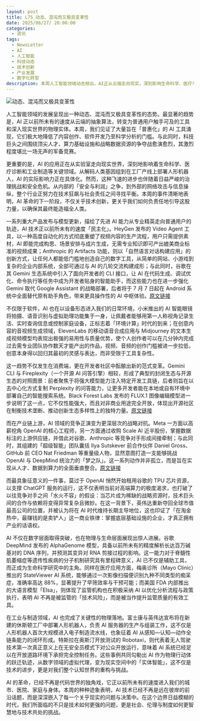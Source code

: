 ```yaml
---
layout: post
title: L75_动态、混沌而又极具变革性
date: 2025/06/27/ 20:00:00
categories:
  - 资讯
tags:
  - NewsLetter
  - AI
  - 人工智能
  - 科技动态
  - 技术创新
  - 产业发展
  - 数字化转型
description: 本周人工智能领域动态频出，AI正从云端走向现实，深刻影响生命科学、医疗与工业制造。技术普惠化趋势明显，视频生成、语音合成等工具降低创作门槛。科技巨头在算力、人才与数据资源上展开激烈竞争，同时AI也开始承担起辅助监管与提升治理效率的角色。AI不仅变革数字世界，更以机器人和自动驾驶等形式重塑物理现实。
---
```

![动态、混沌而又极具变革性](https://pics.naaln.com/2025-06-29-f14f5002cf7e46c6a74611aa0bb64ba7.png-basicBlog)

人工智能领域的发展呈现出一种动态、混沌而又极具变革性的态势。最显著的趋势是，AI 正以前所未有的速度从云端的抽象算法，转变为普通用户触手可及的工具和深入现实世界的物理实体。本周，我们见证了大量旨在「普惠化」的 AI 工具涌现，它们极大地降低了内容创作、软件开发乃至科学分析的门槛。与此同时，科技巨头之间围绕顶尖人才、算力基础设施和战略数据资源的争夺战愈演愈烈，其激烈程度堪比一场无声的军备竞赛。

更重要的是，AI 的应用正在从实验室走向现实世界，深刻地影响着生命科学、医疗诊断和工业制造等关键领域。从解码人类基因组到在工厂产线上部署人形机器人，AI 的实际影响力正在具体化。然而，这种飞速的进步也伴随着日益严峻的治理挑战和安全危机。从内部的「安全与利润」之争，到外部的网络攻击与信息操纵，整个行业正努力在技术狂飙与社会责任之间寻找平衡。本周的事件清晰地表明，AI 革命的下一阶段，不仅关乎技术创新，更关乎我们如何负责任地引导这股力量，以确保其最终能造福全人类。

一系列重大产品发布与模型更新，描绘了先进 AI 能力从专业精英走向普通用户的轨迹，AI 技术正以前所未有的速度「民主化」。HeyGen 发布的 Video Agent 工具，以一种高度自动化的方式彻底重塑了视频内容的生产流程，用户只需提供素材，AI 即能完成构思、场景安排与成片生成，无需专业知识即可产出媲美商业标准的视频成果；Anthropic 的 Artifacts 功能，则以「自然语言对话构建应用」的创新方式，让任何人都能低门槛地创造自己的数字工具，从简单的网站、小游戏到复杂的企业内部系统，全部可通过与 AI 的几轮交流构建成形；与此同时，谷歌在其 Gemini 生态系统中引入了面向开发者的 CLI 接口，让 AI 在代码生成、调试优化、命令执行等任务中成为开发者贴身的智能助手，而这些能力也在进一步强化 Gemini 取代 Google Assistant 的战略部署，后者将于 7 月 7 日起在 Android 系统中全面替代原有助手角色，带来更具操作性的 AI 中枢体验。[原文链接](https://medium.com/@CherryZhouTech/ai-news-june-21-27-2025-top-10-ai-breakthroughs-you-missed-344d39a6724a)

不仅限于软件，AI 也在以设备形态进入我们的日常环境，小米推出的 AI 智能眼镜将拍摄、语音识别与虚拟助理功能集于一身，让佩戴者能够用第一人称视角记录生活、实时查询信息或控制家庭设备，正标志着「环境计算」时代的到来；在创意内容的音视频生成领域，ElevenLabs 的移动语音合成应用与 Midjourney 的文本生成视频模型均表现出极强的易用性与质量优势，使个人创作者可以在几分钟内完成过去需专业团队协作数天才能产出的作品，视频、音频的创作门槛被进一步拉低，创意本身得以回归其最初的灵感与表达，而非受限于工具复杂性。

这一趋势不仅发生在消费端，更在开发者社区中酝酿出新的范式变革。Gemini CLI 与 Fireplexity（一个开源 AI 问答引擎）相较，形成了典型的封闭生态与开源生态的对照图景：前者聚焦于将强大模型能力注入特定开发工具链，后者则旨在以去中心化方式复制 Perplexity 的问答能力，让更多开发者能在本地或自有环境中部署自己的智能搜索系统。Black Forest Labs 发布的 FLUX.1 图像编辑模型进一步说明了这一点，它不仅性能强大，而且对非商业用途完全开放，体现出开源社区在制衡技术垄断、推动创新生态多样性上的独特力量。[原文链接](https://medium.com/@queenadaily/ai-weekly-june-21-27-2025-12-must-know-ai-news-alerts-this-week-1fad6075f4e1)

而在产业链上游，AI 领域的竞争正演变为更深层次的战略对抗。Meta 一方面以高薪挖角 OpenAI 的核心工程师，另一方面通过收购 Scale AI 近半股份，掌握数据标注的上游供应链，并借此对谷歌、Anthropic 等竞争对手形成间接牵制；与此同时，其组建的「超级智能」团队囊括 Ilya Sutskever 前合作伙伴 Daniel Gross、GitHub 前 CEO Nat Friedman 等重量级人物，显然意图打造一支能够挑战 OpenAI 与 DeepMind 统治力的「梦之队」。这一系列动作并非孤立，而是旨在实现从人才、数据到算力的全面垂直整合。[原文链接](https://ts2.tech/en/june-2025-ai-news-roundup-breakthroughs-surprises-and-global-developments/)

而最具象征意义的一件事，莫过于 OpenAI 悄然开始租用谷歌的 TPU 芯片资源，以支撑 ChatGPT 服务的运行，这不仅表明当前对高端算力的极度渴求，也打破了以往竞争对手之间「水火不容」的假设：当芯片成为稀缺的战略资源时，技术巨头间的合作与依赖将变得异常复杂且微妙。在这一背景下，英伟达重新夺回全球市值最高公司的位置，并被认为将在 AI 时代维持长期主导地位，这也印证了「在淘金热中，最赚钱的是卖铲人」这一商业铁律：掌握底层基础设施的企业，才真正拥有产业的话语权。

AI 不仅在数字层面取得突破，也在物理与生命层面展现出惊人进展。谷歌 DeepMind 发布的 AlphaGenome 模型，具备以前所未有的精度解析长达百万碱基对的 DNA 序列，并预测其变异对 RNA 剪接过程的影响。这一能力对于脊髓性肌萎缩症等遗传性疾病的分子机制研究具有里程碑意义，AI 已不仅是辅助工具，而正成为生命科学研究中的主角。同样在医疗应用方面，梅奥诊所（Mayo Clinic）推出的 StateViewer AI 系统，能够通过一次影像扫描便识别九种不同类型的痴呆症，准确率高达 88%，显著提升了早筛效率与干预可能；而美国 FDA 内部推出的大语言模型「Elsa」，则体现了监管机构也在积极采纳 AI 以优化分析流程与政策执行，表明 AI 不再是被监管的「技术风险」，而是被当作提升监管质量的有效工具。

在工业与制造领域，AI 也完成了关键性的物理落地。富士康与英伟达宣布将在新建的休斯顿工厂中部署人形机器人，负责 AI 服务器的生产与组装工作，这不仅是人形机器人首次大规模进入电子制造流水线，也象征着 AI 从感知—认知—动作全链条能力的闭环形成。特斯拉在奥斯汀开放测试的 Robotaxi，则代表着无人驾驶技术第一次真正意义上在无安全员模式下对公众开放运行，意味着 AI 系统已经足以在开放道路环境下承担完全控制任务。这些事例共同勾勒出 AI 作为物理行动体的跃迁轨迹，从数字领域的虚拟代理，变为现实空间中的「实体智能」，这不仅是技术的进步，更是对我们整个认知世界的重构与挑战。

AI 的革命，已经不再是代码世界的独角戏，它正以前所未有的速度进入我们的城市、医院、家庭与身体。本周的种种迹象表明，AI 技术已经不再是远在彼岸的前沿话题，而是深深嵌入了每一个关乎现实的问题与决策中。在这个边界日益模糊的时代，我们所面临的不只是技术如何更强的问题，更是社会、伦理与制度如何更智慧地与技术共处的挑战。
